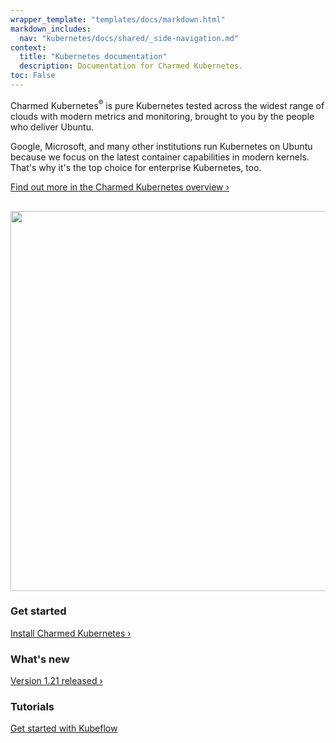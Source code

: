 ```yaml
---
wrapper_template: "templates/docs/markdown.html"
markdown_includes:
  nav: "kubernetes/docs/shared/_side-navigation.md"
context:
  title: "Kubernetes documentation"
  description: Documentation for Charmed Kubernetes.
toc: False
---
```


 Charmed Kubernetes<sup>&reg;</sup> is pure Kubernetes tested across the widest range of clouds with modern metrics and monitoring, brought to you by the people who deliver Ubuntu.

Google, Microsoft, and many other institutions run Kubernetes on Ubuntu because we focus on the latest container capabilities in modern kernels. That's why it's the top choice for enterprise Kubernetes, too.

[Find out more in the Charmed Kubernetes overview&nbsp;&rsaquo;](/kubernetes/docs/overview)

<img src="https://assets.ubuntu.com/v1/843c77b6-juju-at-a-glace.svg" width="608" alt="" style="margin-top: 1rem;">

<div class="p-strip is-shallow">
  <div class="row p-divider">
    <div class="col-3 p-divider__block">
      <h3>Get started</h3>
      <p><a href="/kubernetes/docs/quickstart">Install Charmed Kubernetes&nbsp;&rsaquo;</a></p>
    </div>
    <div class="col-3 p-divider__block">
      <h3>What's new</h3>
      <p><a href="/kubernetes/docs/release-notes">Version 1.21 released&nbsp;&rsaquo;</a></p>
    </div>
    <div class="col-3 p-divider__block">
      <h3>Tutorials</h3>
      <p><a class="p-link--external" href="/tutorials/get-started-kubeflow#0">Get started with Kubeflow</a></p>
    </div>
  </div>
</div>
